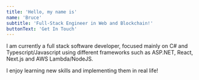 ```yaml
---
title: 'Hello, my name is'
name: 'Bruce'
subtitle: 'Full-Stack Engineer in Web and Blockchain!'
buttonText: 'Get In Touch'
---
```


I am currently a full stack software developer, focused mainly on C# and Typescript/Javascript using different frameworks such as ASP.NET, React, Next.js and AWS Lambda/NodeJS.

I enjoy learning new skills and implementing them in real life!
